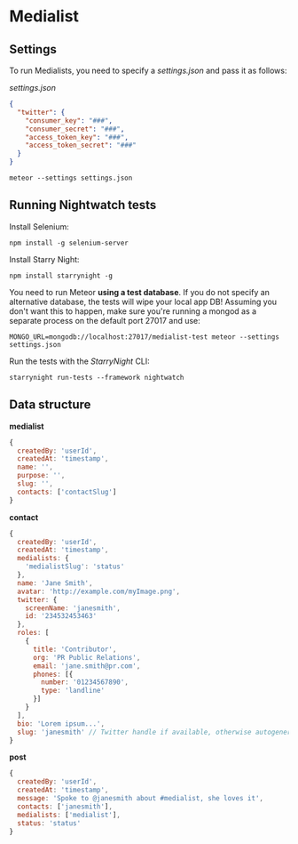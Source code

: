 # Medialist

## Settings

To run Medialists, you need to specify a *settings.json* and pass it as follows:

*settings.json*
```json
{
  "twitter": {
    "consumer_key": "###",
    "consumer_secret": "###",
    "access_token_key": "###",
    "access_token_secret": "###"
  }
}
```

```shell
meteor --settings settings.json
```

## Running Nightwatch tests

Install Selenium:

```
npm install -g selenium-server
```

Install Starry Night:

```
npm install starrynight -g
```

You need to run Meteor **using a test database**.  If you do not specify an alternative database, the tests will wipe your local app DB!  Assuming you don't want this to happen, make sure you're running a mongod as a separate process on the default port 27017 and use:

```
MONGO_URL=mongodb://localhost:27017/medialist-test meteor --settings settings.json
```

Run the tests with the *StarryNight* CLI:

```
starrynight run-tests --framework nightwatch
```

## Data structure

**medialist**

```js
{
  createdBy: 'userId',
  createdAt: 'timestamp',
  name: '',
  purpose: '',
  slug: '',
  contacts: ['contactSlug']
}
```


**contact**

```js
{
  createdBy: 'userId',
  createdAt: 'timestamp',
  medialists: {
    'medialistSlug': 'status'
  },
  name: 'Jane Smith',
  avatar: 'http://example.com/myImage.png',
  twitter: {
    screenName: 'janesmith',
    id: '234532453463'
  },
  roles: [
    {
      title: 'Contributor',
      org: 'PR Public Relations',
      email: 'jane.smith@pr.com',
      phones: [{
        number: '01234567890',
        type: 'landline'
      }]
    }
  ],
  bio: 'Lorem ipsum...',
  slug: 'janesmith' // Twitter handle if available, otherwise autogenerated
}
```

**post**

```js
{
  createdBy: 'userId',
  createdAt: 'timestamp',
  message: 'Spoke to @janesmith about #medialist, she loves it',
  contacts: ['janesmith'],
  medialists: ['medialist'],
  status: 'status'
}
```
